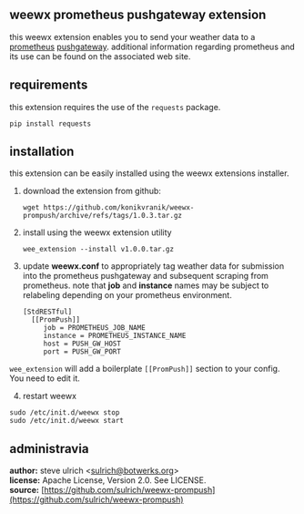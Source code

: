 ## weewx prometheus pushgateway extension

this weewx extension enables you to send your weather data to a [prometheus](http://prometheus.io) [pushgateway](https://github.com/prometheus/pushgateway). additional information regarding prometheus and its use can be found on the associated web site.

## requirements

this extension requires the use of the `requests` package.

```
pip install requests
```

## installation

this extension can be easily installed using the weewx extensions installer.

1. download the extension from github:
	```
	wget https://github.com/konikvranik/weewx-prompush/archive/refs/tags/1.0.3.tar.gz
	```

2. install using the weewx extension utility
	```
	wee_extension --install v1.0.0.tar.gz
	```

3. update **weewx.conf** to appropriately tag weather data for submission into the prometheus pushgateway and subsequent scraping from prometheus.  note that **job** and **instance** names may be subject to relabeling depending on your prometheus environment.
	```
    [StdRESTful]
      [[PromPush]]
         job = PROMETHEUS_JOB_NAME
         instance = PROMETHEUS_INSTANCE_NAME
         host = PUSH_GW_HOST
         port = PUSH_GW_PORT
	```
	
`wee_extension` will add a boilerplate `[[PromPush]]` section to your config.  You need to edit it.
	

4. restart weewx

```
sudo /etc/init.d/weewx stop
sudo /etc/init.d/weewx start
```

## administravia
**author:** steve ulrich \<[sulrich@botwerks.org](mailto:sulrich@botwerks.org)\>  
**license:** Apache License, Version 2.0. See LICENSE.  
**source:** [https://github.com/sulrich/weewx-prompush](https://github.com/sulrich/weewx-prompush)  
